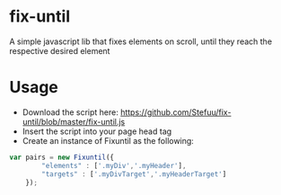 # fix-until
A simple javascript lib that fixes elements on scroll, until they reach the respective desired element

# Usage
- Download the script here: https://github.com/Stefuu/fix-until/blob/master/fix-until.js
- Insert the script into your page head tag
- Create an instance of Fixuntil as the following:

```javascript
var pairs = new Fixuntil({ 
		"elements" : ['.myDiv','.myHeader'], 
		"targets" : ['.myDivTarget','.myHeaderTarget'] 
	});
```
